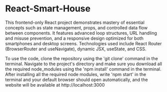 # React-Smart-House
This frontend-only React project demonstrates mastery of essential concepts such as state management, props, and controlled data flow between components. It features advanced loop structures, URL handling and misuse prevention, and a responsive design optimized for both smartphones and desktop screens.
Technologies used include React Router (BrowserRouter and useNavigate), dynamic JSX, useState, and CSS.

To use the code, clone the repository using the 'git clone' command in the terminal.
Navigate to the project's directory and make sure you download all the required node_modules using the 'npm install' command in the terminal.
After installing all the required node modules, write 'npm start' in the terminal and your default browser should open automatically, and the website will be available at http://localhost:3000
